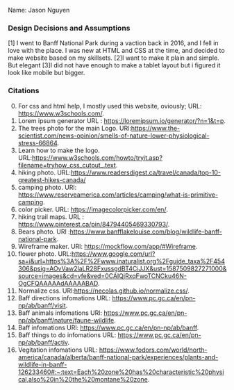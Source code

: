 
Name: Jason Nguyen




### Design Decisions and Assumptions
[1] I went to Banff National Park during a vaction back in 2016, and I fell in love with the place. I was new at HTML and CSS at the time, and decided to make website based on
my skillsets.
[2]I want to make it plain and simple. But elegant
[3]I did not have enough to make a tablet layout but i figured it look like mobile but bigger.
 


### Citations
0. For css and html help, I mostly used this website, oviously;
URL: https://www.w3schools.com/.
1. Lorem ipsum generator
URL : https://loremipsum.io/generator/?n=1&t=p.
2. The trees photo for the main Logo.
URl:https://www.the-scientist.com/news-opinion/smells-of-nature-lower-physiological-stress-66864.
3. Learn how to make the logo.
URL:https://www.w3schools.com/howto/tryit.asp?filename=tryhow_css_cutout_.text.
4. hiking photo.
URL:https://www.readersdigest.ca/travel/canada/top-10-greatest-hikes-canada/
5. camping photo.
URl: https://www.reserveamerica.com/articles/camping/what-is-primitive-camping.
6. color picker.
URL: https://imagecolorpicker.com/en/.
7. hiking trail maps.
URL : https://www.pinterest.ca/pin/84794405469330793/.
8. Bears photo.
URl :https://www.banfflakelouise.com/blog/wildlife-banff-national-park.
9. Wireframe maker.
URl: https://mockflow.com/app/#Wireframe.
8. flower photo.
URL:https://www.google.com/url?sa=i&url=https%3A%2F%2Fwww.inaturalist.org%2Fguide_taxa%2F454306&psig=AOvVaw2laLR28FxussgdBT4CiJJX&ust=1587509827271000&source=images&cd=vfe&ved=0CAIQjRxqFwoTCNCku46N-OgCFQAAAAAdAAAAABAD.
9. Normalize css.
URl:https://necolas.github.io/normalize.css/.
10. Baff directions infomations
URL: https://www.pc.gc.ca/en/pn-np/ab/banff/visit.
11. Baff animals infomations
URl: https://www.pc.gc.ca/en/pn-np/ab/banff/nature/faune-wildlife.
12. Baff infomations
URl: https://www.pc.gc.ca/en/pn-np/ab/banff.
13. Baff things to do infomations
URL: https://www.pc.gc.ca/en/pn-np/ab/banff/activ.
14. Vegitation infomations
URL: https://www.fodors.com/world/north-america/canada/alberta/banff-national-park/experiences/plants-and-wildlife-in-banff-126233460#:~:text=Each%20zone%20has%20characteristic%20physical,also%20in%20the%20montane%20zone.






